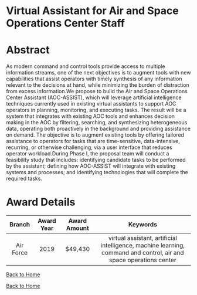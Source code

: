 
Virtual Assistant for Air and Space Operations Center Staff
===========================================================

# Abstract


As modern command and control tools provide access to multiple information streams, one of the next objectives is to augment tools with new capabilities that assist operators with timely synthesis of any information relevant to the decisions at hand, while minimizing the burden of distraction from excess information.We propose to build the Air and Space Operations Center Assistant (AOC-ASSIST), which will leverage artificial intelligence techniques currently used in existing virtual assistants to support AOC operators in planning, monitoring, and executing tasks. The result will be a system that integrates with existing AOC tools and enhances decision making in the AOC by filtering, searching, and synthesizing heterogeneous data, operating both proactively in the background and providing assistance on demand. The objective is to augment existing tools by offering tailored assistance to operators for tasks that are time-sensitive, data-intensive, recurring, or otherwise challenging, via a user interface that reduces operator workload.During Phase I, the proposal team will conduct a feasibility study that includes: identifying candidate tasks to be performed by the assistant; defining how AOC-ASSIST will integrate with existing systems and processes; and identifying technologies that will complete the required tasks.  

# Award Details

|Branch|Award Year|Award Amount|Keywords|
| :---: | :---: | :---: | :---: |
|Air Force|2019|$49,430|virtual assistant, artificial intelligence, machine learning, command and control, air and space operations center|
  
  


[Back to Home](https://github.com/chrischow/dod_sbir_awards)

<a href="https://github.com/chrischow/dod_sbir_awards">
Back to Home
</a>
